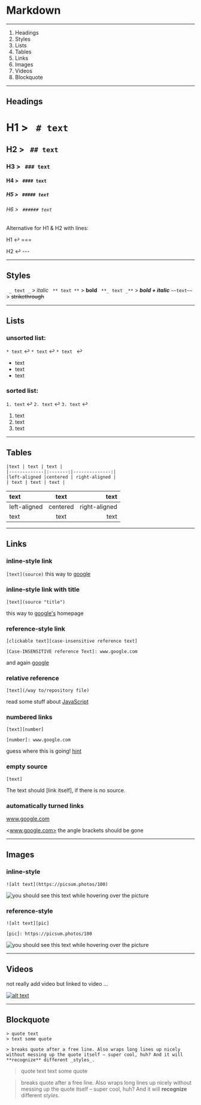 # Markdown

---

1. Headings
2. Styles
3. Lists
4. Tables
5. Links
6. Images
7. Videos
8. Blockquote

---

## Headings

# H1 > ` # text`

## H2 > ` ## text`

### H3 > ` ### text`

#### H4 > ` #### text`

##### H5 > ` ##### text`

###### H6 > ` ###### text`

Alternative for H1 & H2 with lines:

H1 :leftwards_arrow_with_hook: ===

H2 :leftwards_arrow_with_hook: ---

---

## Styles

` _ text _` > _italic_
` ** text **` > **bold**
` **_ text _**` > **_bold + italic_**
`~~text~~` > ~~strikethrough~~

---

## Lists

### unsorted list:

`* text` :leftwards_arrow_with_hook:
`* text` :leftwards_arrow_with_hook:
`* text ` :leftwards_arrow_with_hook:

- text
- text
- text

### sorted list:

`1. text` :leftwards_arrow_with_hook:
`2. text` :leftwards_arrow_with_hook:
`3. text` :leftwards_arrow_with_hook:

1. text
2. text
3. text

---

## Tables

```
|text | text | text |
|-------------|:-------:|--------------:|
|left-aligned |centered | right-aligned |
| text | text | text |
```

| text         |   text   |          text |
| :----------- | :------: | ------------: |
| left-aligned | centered | right-aligned |
| text         |   text   |          text |

---

## Links

### inline-style link

`[text](source)` this way to [google](www.google.com)

### inline-style link with title

`[text](source "title")`

this way to [google's](www.google.com "Homepage") homepage

### reference-style link

```
[clickable text][case-insensitive reference text]

[Case-INSENSITIVE reference Text]: www.google.com
```

and again [google][here take me]

[here take me]: www.google.com

### relative reference

`[text](/way to/repository file)`

read some stuff about [JavaScript](javaScript/README.md)

### numbered links

```
[text][number]

[number]: www.google.com
```

guess where this is going! [hint][1]

[1]: wwww.google.com

### empty source

`[text]`

The text should [link itself], if there is no source.

### automatically turned links

www.google.com

<www.google.com> the angle brackets should be gone

---

## Images

### inline-style

`![alt text](https://picsum.photos/100)`

![you should see this text while hovering over the picture](https://picsum.photos/100)

### reference-style

```
![alt text][pic]

[pic]: https://picsum.photos/100
```

![you should see this text while hovering over the picture][pic]

[pic]: https://picsum.photos/100

---

## Videos

not really add video but linked to video ...

[![alt text](https://i.ytimg.com/vi/h1VgSIW2VII/maxresdefault.jpg)](https://www.youtube.com/watch?v=h1VgSIW2VII)

---

## Blockquote

```
> quote text
> text some quote

> breaks quote after a free line. Also wraps long lines up nicely without messing up the quote itself – super cool, huh? And it will **recognize** different _styles_.
```

> quote text
> text some quote

> breaks quote after a free line. Also wraps long lines up nicely without messing up the quote itself – super cool, huh? And it will **recognize** different _styles_.
